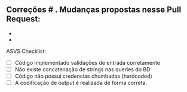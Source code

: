 Correções # .
Mudanças propostas nesse Pull Request:
-
-
-

ASVS Checklist:
- [ ] Código implementado validações de entrada corretamente
- [ ] Não existe concatenação de strings nas queries do BD
- [ ] Código não possui credencias chumbadas (hardcoded)
- [ ] A codificação de output é realizada de forma correta.
